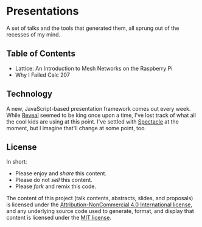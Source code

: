 # Presentations

A set of talks and the tools that generated them, all sprung out of the recesses of my mind.

## Table of Contents

- Lattice: An Introduction to Mesh Networks on the Raspberry Pi
- Why I Failed Calc 207
<!-- next_talk -->

## Technology

A new, JavaScript-based presentation framework comes out every week. While [Reveal][reveal] seemed to be king once upon a time, I've lost track of what all the cool kids are using at this point. I've settled with [Spectacle][spectacle] at the moment, but I imagine that'll change at some point, too.

[reveal]: http://lab.hakim.se/reveal-js/#/
[spectacle]: http://formidable.com/open-source/spectacle/

## License

In short:

- Please enjoy and _share_ this content.
- Please do not _sell_ this content.
- Please _fork_ and remix this code.

The content of this project (talk contents, abstracts, slides, and proposals) is licensed under the [Attribution-NonCommercial 4.0 International license](http://creativecommons.org/licenses/by-nc/4.0/), and any underlying source code used to generate, format, and display that content is licensed under the [MIT license](http://opensource.org/licenses/mit-license.php).
